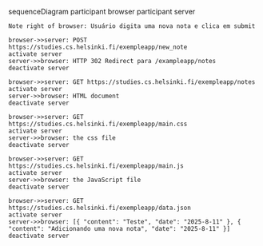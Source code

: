 sequenceDiagram
    participant browser
    participant server

    Note right of browser: Usuário digita uma nova nota e clica em submit

    browser->>server: POST https://studies.cs.helsinki.fi/exempleapp/new_note
    activate server
    server->>browser: HTTP 302 Redirect para /exampleapp/notes
    deactivate server

    browser->>server: GET https://studies.cs.helsinki.fi/exempleapp/notes
    activate server
    server->>browser: HTML document
    deactivate server

    browser->>server: GET https://studies.cs.helsinki.fi/exempleapp/main.css
    activate server
    server->>browser: the css file
    deactivate server

    browser->>server: GET https://studies.cs.helsinki.fi/exempleapp/main.js
    activate server
    server->>browser: the JavaScript file
    deactivate server

    browser->>server: GET https://studies.cs.helsinki.fi/exempleapp/data.json
    activate server
    server->>browser: [{ "content": "Teste", "date": "2025-8-11" }, { "content": "Adicionando uma nova nota", "date": "2025-8-11" }]
    deactivate server
